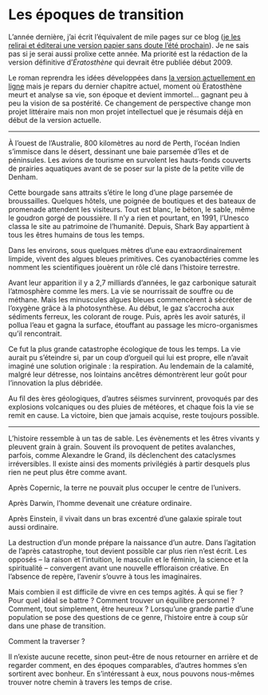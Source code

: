 # Les époques de transition

L’année dernière, j’ai écrit l’équivalent de mile pages sur ce blog ([je les relirai et éditerai une version papier sans doute l’été prochain](https://tcrouzet.com/version-papier-2006/)). Je ne sais pas si je serai aussi prolixe cette année. Ma priorité est la rédaction de la version définitive d’*Ératosthène* qui devrait être publiée début 2009.<span id="more-709"></span>

Le roman reprendra les idées développées dans [la version actuellement en ligne](https://tcrouzet.com/eratosthene/) mais je repars du dernier chapitre actuel, moment où Ératosthène meurt et analyse sa vie, son époque et devient immortel… gagnant peu à peu la vision de sa postérité. Ce changement de perspective change mon projet littéraire mais non mon projet intellectuel que je résumais déjà en début de la version actuelle.

---

À l’ouest de l’Australie, 800 kilomètres au nord de Perth, l’océan Indien s’immisce dans le désert, dessinant une baie parsemée d’îles et de péninsules. Les avions de tourisme en survolent les hauts-fonds couverts de prairies aquatiques avant de se poser sur la piste de la petite ville de Denham.

Cette bourgade sans attraits s’étire le long d’une plage parsemée de broussailles. Quelques hôtels, une poignée de boutiques et des bateaux de promenade attendent les visiteurs. Tout est blanc, le béton, le sable, même le goudron gorgé de poussière. Il n’y a rien et pourtant, en 1991, l’Unesco classa le site au patrimoine de l’humanité. Depuis, Shark Bay appartient à tous les êtres humains de tous les temps.

Dans les environs, sous quelques mètres d’une eau extraordinairement limpide, vivent des algues bleues primitives. Ces cyanobactéries comme les nomment les scientifiques jouèrent un rôle clé dans l’histoire terrestre.

Avant leur apparition il y a 2,7 milliards d’années, le gaz carbonique saturait l’atmosphère comme les mers. La vie se nourrissait de souffre ou de méthane. Mais les minuscules algues bleues commencèrent à sécréter de l’oxygène grâce à la photosynthèse. Au début, le gaz s’accrocha aux sédiments ferreux, les colorant de rouge. Puis, après les avoir saturés, il pollua l’eau et gagna la surface, étouffant au passage les micro-organismes qu’il rencontrait.

Ce fut la plus grande catastrophe écologique de tous les temps. La vie aurait pu s’éteindre si, par un coup d’orgueil qui lui est propre, elle n’avait imaginé une solution originale : la respiration. Au lendemain de la calamité, malgré leur détresse, nos lointains ancêtres démontrèrent leur goût pour l’innovation la plus débridée.

Au fil des ères géologiques, d’autres séismes survinrent, provoqués par des explosions volcaniques ou des pluies de météores, et chaque fois la vie se remit en cause. La victoire, bien que jamais acquise, reste toujours possible.

---

L’histoire ressemble à un tas de sable. Les évènements et les êtres vivants y pleuvent grain à grain. Souvent ils provoquent de petites avalanches, parfois, comme Alexandre le Grand, ils déclenchent des cataclysmes irréversibles. Il existe ainsi des moments privilégiés à partir desquels plus rien ne peut plus être comme avant.

Après Copernic, la terre ne pouvait plus occuper le centre de l’univers.

Après Darwin, l’homme devenait une créature ordinaire.

Après Einstein, il vivait dans un bras excentré d’une galaxie spirale tout aussi ordinaire.

La destruction d’un monde prépare la naissance d’un autre. Dans l’agitation de l’après catastrophe, tout devient possible car plus rien n’est écrit. Les opposés – la raison et l’intuition, le masculin et le féminin, la science et la spiritualité – convergent avant une nouvelle effloraison créative. En l’absence de repère, l’avenir s’ouvre à tous les imaginaires.

Mais combien il est difficile de vivre en ces temps agités. À qui se fier ? Pour quel idéal se battre ? Comment trouver un équilibre personnel ? Comment, tout simplement, être heureux ? Lorsqu’une grande partie d’une population se pose des questions de ce genre, l’histoire entre à coup sûr dans une phase de transition.

Comment la traverser ?

Il n’existe aucune recette, sinon peut-être de nous retourner en arrière et de regarder comment, en des époques comparables, d’autres hommes s’en sortirent avec bonheur. En s’intéressant à eux, nous pouvons nous-mêmes trouver notre chemin à travers les temps de crise.